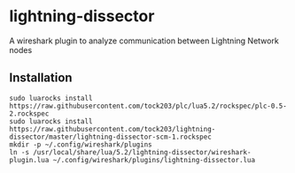 # lightning-dissector
A wireshark plugin to analyze communication between Lightning Network nodes

## Installation
```
sudo luarocks install https://raw.githubusercontent.com/tock203/plc/lua5.2/rockspec/plc-0.5-2.rockspec
sudo luarocks install https://raw.githubusercontent.com/tock203/lightning-dissector/master/lightning-dissector-scm-1.rockspec
mkdir -p ~/.config/wireshark/plugins
ln -s /usr/local/share/lua/5.2/lightning-dissector/wireshark-plugin.lua ~/.config/wireshark/plugins/lightning-dissector.lua
```
